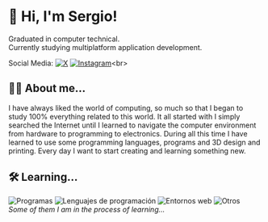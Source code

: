 # 👋 Hi, I'm Sergio!
Graduated in computer technical.</br>
Currently studying multiplatform application development.

Social Media:
[![X](https://skillicons.dev/icons?i=twitter)](https://x.com/sergiocon_)
[![Instagram](https://skillicons.dev/icons?i=instagram)](https://instagram.com/sergiocon_)<br>

## 👨‍💻 About me...
I have always liked the world of computing, so much so that I began to study 100% everything related to this world.
It all started with I simply searched the Internet until I learned to navigate the computer environment from hardware to programming to electronics.
During all this time I have learned to use some programming languages, programs and 3D design and printing. Every day I want to start creating and learning something new.

## 🛠 Learning...
![Programas](https://skillicons.dev/icons?i=vscode,idea,ps,ai,xd,figma,androidstudio)
![Lenguajes de programación](https://skillicons.dev/icons?i=python,java,kotlin,php)
![Entornos web](https://skillicons.dev/icons?i=html,css,wordpress)
![Otros](https://skillicons.dev/icons?i=arduino,raspberrypi,linux,ubuntu)<br>
*Some of them I am in the process of learning...*
